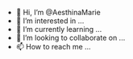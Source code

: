 - 👋 Hi, I’m @AesthinaMarie
- 👀 I’m interested in ...
- 🌱 I’m currently learning ...
- 💞️ I’m looking to collaborate on ...
- 📫 How to reach me ...

<!---
AesthinaMarie/AesthinaMarie is a ✨ special ✨ repository because its `README.md` (this file) appears on your GitHub profile.
You can click the Preview link to take a look at your changes.
--->
